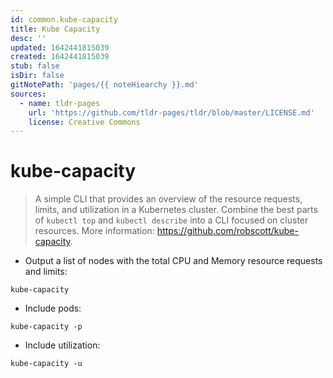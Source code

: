 ```yaml
---
id: common.kube-capacity
title: Kube Capacity
desc: ''
updated: 1642441815039
created: 1642441815039
stub: false
isDir: false
gitNotePath: 'pages/{{ noteHiearchy }}.md'
sources:
  - name: tldr-pages
    url: 'https://github.com/tldr-pages/tldr/blob/master/LICENSE.md'
    license: Creative Commons
---
```

# kube-capacity

> A simple CLI that provides an overview of the resource requests, limits, and utilization in a Kubernetes cluster.
> Combine the best parts of `kubectl top` and `kubectl describe` into a CLI focused on cluster resources.
> More information: <https://github.com/robscott/kube-capacity>.

- Output a list of nodes with the total CPU and Memory resource requests and limits:

`kube-capacity`

- Include pods:

`kube-capacity -p`

- Include utilization:

`kube-capacity -u`

